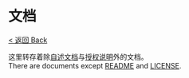 # 文档
[< 返回 Back](../README.md)

这里转存着除[自述文档](../README.md)与[授权说明](../LICENSE.md)外的文档。  
There are documents except [README](../README.md) and [LICENSE](../LICENSE.md).
